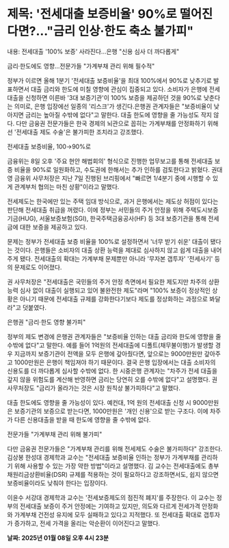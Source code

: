 # **제목: '전세대출 보증비율' 90%로 떨어진다면?…"금리 인상·한도 축소 불가피"**

  내용: 전세대출 '100% 보증' 사라진다…은행 "신용 심사 더 까다롭게"

금리·한도에도 영향…전문가들 "가계부채 관리 위해 필수적"

정부가 이르면 올해 1분기 '전세대출 보증비율'을 최대 100%에서 90%로 낮추기로 발표하면서 대출 금리와 한도에 미칠 영향에 관심이 집중되고 있다. 소비자가 은행에 전세대출을 신청하면 이른바 '3대 보증기관'이 100% 보증을 제공하던 것을 90%로 낮춘다는 의미로, 은행 입장에선 일종의 '리스크'가 생긴다.은행권 관계자들은 "보증비율이 낮아지면 금리는 높아질 수밖에 없다"고 말한다. 대출 한도에 영향을 줄 가능성도 작지 않다. 다만 금융권 전문가들은 한국 경제의 뇌관으로 꼽히는 가계부채를 안정화하기 위해선 '전세대출 제도 수술'은 불가피한 조치라고 강조했다.

전세대출 보증비율, 100→90%로

금융위는 8일 오후 '주요 현안 해법회의' 형식으로 진행한 업무보고를 통해 전세대출 보증 비율을 90%로 일원화하고, 수도권에 한해서는 추가 인하를 검토한다고 밝혔다. 권대영 금융위 사무처장은 지난 7일 진행된 브리핑에서 "빠르면 1/4분기 중에 시행할 수 있게 관계부처 협의는 마친 상황"이라고 말했다.

전세제도는 한국에만 있는 주택 임대 방식으로, 과거 은행에서는 제도상 허점이 있다는 판단해 전세대출 취급을 꺼렸다. 이에 정부는 서민들의 주거 안정을 위해 주택도시보증기금(HUG), 서울보증보험(SGI), 한국주택금융공사(HF) 등 3대 보증기관을 통해 전세금에 대한 보증을 제공하고 있다.

문제는 정부가 전세대출 보증 비율을 100%로 설정하면서 '너무 받기 쉬운' 대출이 됐다는 것이다. 은행들은 소비자의 대출 상환 능력을 제대로 심사하지 않고 쉽게 대출을 내어주게 됐다. 전세대출의 확대는 가계부채 문제뿐만 아니라 '무자본 갭투자' '전세사기' 등의 문제로도 이어졌다.

권 사무처장은 "전세대출은 국민들의 주거 안정 측면에서 필요한 제도지만 차주의 상환 능력 심사 없이 대출이 실행되고 있어 불완전한 제도"라며 "100% 보증이 정상적인 상황은 아니기 때문에 전세대출 규제를 강화한다기보다 제도를 정상화하는 과정으로 봐달라"고 덧붙였다.

은행권 "금리·한도 영향 불가피"

정부의 제도 변경에 은행권 관계자들은 "보증비율 인하는 대출 금리와 한도에 영향을 줄 수밖에 없다"고 말한다. 예를 들어 1억원의 전세대출에 디폴트(채무불이행)가 발생할 경우 지금까지 보증기관이 전액을 모두 은행에 갚아줬다면, 앞으로는 9000만원만 갚아주고 1000만원은 은행이 책임져야 하기 때문이다. 결국 은행 입장에서는 대출 소비자의 신용도를 더 까다롭게 심사할 수밖에 없다. 한 시중은행 관계자는 "차주가 전세 대출을 갚지 않을 위험도를 계산해 반영하면 금리는 당연히 오를 수밖에 없다"고 설명했다. 권 사무처장도 "금리가 올라가는 것은 시장 원칙상 불가피하다"고 말했다.

대출 한도에도 영향을 줄 가능성이 있다. 예컨대, 1억 원의 전세대출 신청 시 9000만원은 보증기관의 보증으로 받는다면, 1000만원은 '개인 신용'으로 받는 구조다. 이에 차주가 다른 신용대출을 받을 때 한도에 영향을 줄 수밖에 없다.

전문가들 "가계부채 관리 위해 불가피"

다만 금융권 전문가들은 "가계부채 관리를 위해 전세제도 수술은 불가피하다" 강조한다. 김상봉 한성대 경제학과 교수는 "전세대출 보증비율 인하는 정부가 가계부채를 관리하기 위해 사용할 수 있는 가장 약한 방법"이라고 설명했다. 김 교수는 전세대출에도 총부채원리금상환비율(DSR) 규제를 적용하는 것이 필요하다고 강조하면서도, 쉽지 않으면 보증비율이라도 낮춰야 한다는 입장이다.

이윤수 서강대 경제학과 교수는 '전세보증제도의 점진적 폐지'를 주장한다. 이 교수는 정부의 전세대출 보증이 주거 안정에는 기여하고 있지만, 의도와 다르게 전세가격 안정화와 가계부채 건전성 유지에 모두 실패하고 있다고 지적했다. 또 전세대출 확대로 갭투자가 증가하고, 전세 가격을 올리는 악순환이 이어진다고 말했다.

  **날짜: 2025년 01월 08일 오후 4시 23분**
